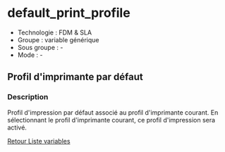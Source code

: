 # default_print_profile

* Technologie : FDM & SLA
* Groupe : variable générique
* Sous groupe : -
* Mode : -

## Profil d'imprimante par défaut

### Description

Profil d'impression par défaut associé au profil d'imprimante courant. En sélectionnant le profil d'imprimante courant, ce profil d'impression sera activé.

[Retour Liste variables](variable_list.md)